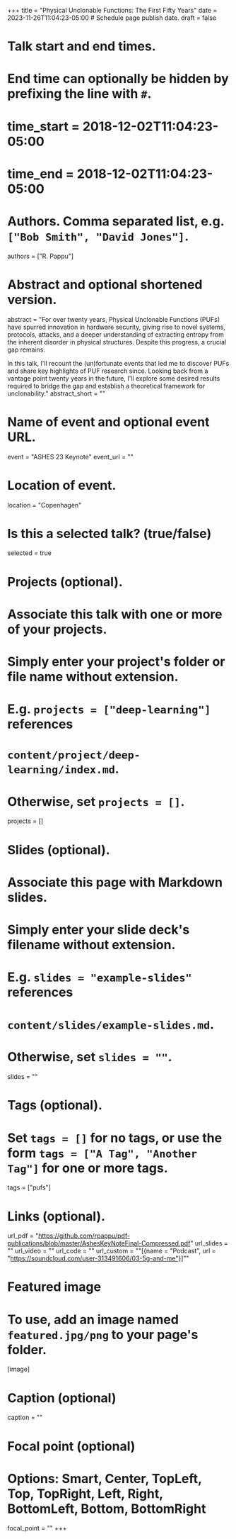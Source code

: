 +++
title = "Physical Unclonable Functions: The First Fifty Years"
date = 2023-11-26T11:04:23-05:00  # Schedule page publish date.
draft = false

# Talk start and end times.
#   End time can optionally be hidden by prefixing the line with `#`.
# time_start = 2018-12-02T11:04:23-05:00
# time_end = 2018-12-02T11:04:23-05:00

# Authors. Comma separated list, e.g. `["Bob Smith", "David Jones"]`.
authors = ["R. Pappu"]

# Abstract and optional shortened version.
abstract = "For over twenty years, Physical Unclonable Functions (PUFs) have spurred innovation in hardware security, giving rise to novel systems, protocols, attacks, and a deeper understanding of extracting entropy from the inherent disorder in physical structures. Despite this progress, a crucial gap remains.

In this talk, I'll recount the (un)fortunate events that led me to discover PUFs and share key highlights of PUF research since. Looking back from a vantage point twenty years in the future, I'll explore some desired results required to bridge the gap and establish a theoretical framework for unclonability."
abstract_short = ""

# Name of event and optional event URL.
event = "ASHES 23 Keynote"
event_url = ""

# Location of event.
location = "Copenhagen"

# Is this a selected talk? (true/false)
selected = true

# Projects (optional).
#   Associate this talk with one or more of your projects.
#   Simply enter your project's folder or file name without extension.
#   E.g. `projects = ["deep-learning"]` references
#   `content/project/deep-learning/index.md`.
#   Otherwise, set `projects = []`.
projects = []

# Slides (optional).
#   Associate this page with Markdown slides.
#   Simply enter your slide deck's filename without extension.
#   E.g. `slides = "example-slides"` references
#   `content/slides/example-slides.md`.
#   Otherwise, set `slides = ""`.
slides = ""

# Tags (optional).
#   Set `tags = []` for no tags, or use the form `tags = ["A Tag", "Another Tag"]` for one or more tags.
tags = ["pufs"]

# Links (optional).
url_pdf = "https://github.com/rpappu/pdf-publications/blob/master/AshesKeyNoteFinal-Compressed.pdf"
url_slides = ""
url_video = ""
url_code = ""
url_custom = ""[{name = "Podcast", url = "https://soundcloud.com/user-313491606/03-5g-and-me"}]""

# Featured image
# To use, add an image named `featured.jpg/png` to your page's folder.
[image]
  # Caption (optional)
  caption = ""

  # Focal point (optional)
  # Options: Smart, Center, TopLeft, Top, TopRight, Left, Right, BottomLeft, Bottom, BottomRight
  focal_point = ""
+++
